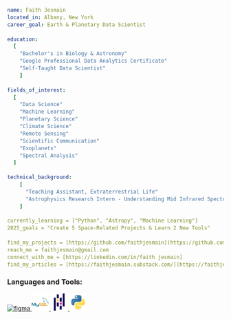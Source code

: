 ```yaml
name: Faith Jesmain
located_in: Albany, New York
career_goal: Earth & Planetary Data Scientist

education: 
  [
    "Bachelor's in Biology & Astronomy"
    "Google Professional Data Analytics Certificate"
    "Self-Taught Data Scientist"
    ]

fields_of_interest:
  [ 
    "Data Science"
    "Machine Learning"
    "Planetary Science"
    "Climate Science"
    "Remote Sensing"
    "Scientific Communication"
    "Exoplanets"
    "Spectral Analysis"
  ]

technical_background:
    [
      "Teaching Assistant, Extraterrestrial Life"
      "Astrophysics Research Intern - Understanding Mid Infrared Spectroscopic Observations of Protostars Using SOFIA"
    ]

currently_learning = ["Python", "Astropy", "Machine Learning"]
2025_goals = "Create 5 Space-Related Projects & Learn 2 New Tools"
    
find_my_projects = [https://github.com/faithjesmain](https://github.com/faithjesmain)
reach_me = faithjesmain@gmail.com
connect_with_me = [https://linkedin.com/in/faith jesmain]
find_my_articles = [https://faithjesmain.substack.com/](https://faithjesmain.substack.com/)
```


<h3 align="left">Languages and Tools:</h3>
<p align="left"> <a href="https://www.figma.com/" target="_blank" rel="noreferrer"> <img src="https://www.vectorlogo.zone/logos/figma/figma-icon.svg" alt="figma" width="40" height="40"/> </a> <a href="https://www.mysql.com/" target="_blank" rel="noreferrer"> <img src="https://raw.githubusercontent.com/devicons/devicon/master/icons/mysql/mysql-original-wordmark.svg" alt="mysql" width="40" height="40"/> </a> <a href="https://pandas.pydata.org/" target="_blank" rel="noreferrer"> <img src="https://raw.githubusercontent.com/devicons/devicon/2ae2a900d2f041da66e950e4d48052658d850630/icons/pandas/pandas-original.svg" alt="pandas" width="40" height="40"/> </a> <a href="https://www.python.org" target="_blank" rel="noreferrer"> <img src="https://raw.githubusercontent.com/devicons/devicon/master/icons/python/python-original.svg" alt="python" width="40" height="40"/> </a> </p>
